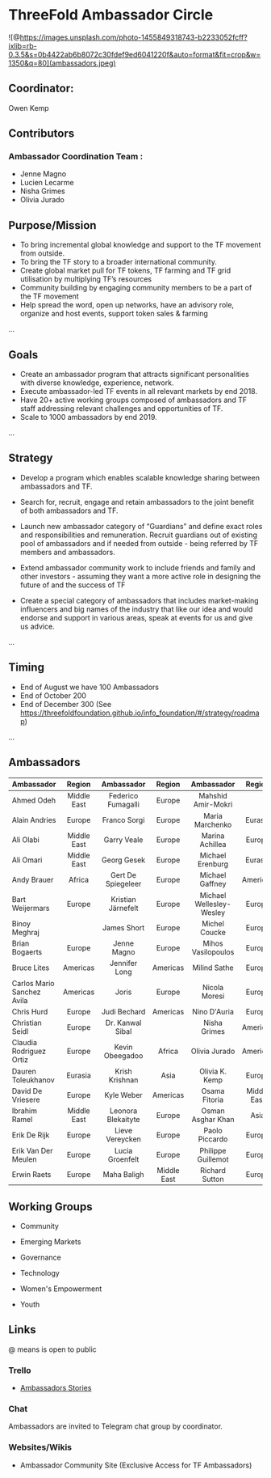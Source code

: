 # ThreeFold Ambassador Circle

![@https://images.unsplash.com/photo-1455849318743-b2233052fcff?ixlib=rb-0.3.5&s=0b4422ab6b8072c30fdef9ed6041220f&auto=format&fit=crop&w=1350&q=80](ambassadors.jpeg)


## Coordinator: 
   Owen Kemp
   
 ## Contributors

  ### Ambassador Coordination Team : 
  - Jenne Magno
  - Lucien Lecarme
  - Nisha Grimes
  - Olivia Jurado
   

## Purpose/Mission

- To bring incremental global knowledge and support to the TF movement from outside.  
- To bring the TF story to a broader international community. 
- Create global market pull for TF tokens, TF farming and TF grid utilisation by multiplying TF’s resources 
- Community building by engaging community members to be a part of the TF movement
- Help spread the word, open up networks, have an advisory role, organize and host events, support token sales &     farming

...

## Goals 

- Create an ambassador program that attracts significant personalities with diverse knowledge, experience, network.  
- Execute ambassador-led TF events in all relevant markets by end 2018.
- Have 20+ active working groups composed of ambassadors and TF staff addressing relevant challenges and opportunities of TF.
- Scale to 1000 ambassadors by end 2019.

...

## Strategy

- Develop a program which enables scalable knowledge sharing between ambassadors and TF.  

- Search for, recruit, engage and retain ambassadors to the joint benefit of both ambassadors and TF. 

- Launch new ambassador category of “Guardians” and define exact roles and responsibilities and remuneration. Recruit guardians out of  existing pool of ambassadors and if needed from outside - being referred by TF members and ambassadors.

- Extend ambassador community work to include friends and family and other investors - assuming they want a more active role in designing the future of and the success of TF

- Create a special category of ambassadors that includes market-making influencers and big names of the industry that like our idea and would endorse and support in various areas, speak at events for us and give us advice.

...

## Timing

- End of August we have 100 Ambassadors
- End of October 200
- End of December 300
(See https://threefoldfoundation.github.io/info_foundation/#/strategy/roadmap)

...

## Ambassadors

| Ambassador    | Region        | Ambassador | Region     | Ambassador    | Region        | Ambassador | Region     |
| ------------- |:-------------: | :-----:     |:----:       |:----:          |:----:          |:----:       |:----:       |
| Ahmed Odeh    | Middle East   | Federico Fumagalli|  Europe|Mahshid Amir-Mokri|         | Rob Tol    |Europe      |
| Alain Andries |Europe         |Franco Sorgi|   Europe   |Maria Marchenko|    Eurasia    | Roel Castelein|Europe   |     
| Ali Olabi     | Middle East   |Garry Veale |     Europe       |Marina Achillea|   Europe   | Tony Henderson|  Europe     |   
| Ali Omari     | Middle East   |Georg Gesek |   Europe          |Michael Erenburg|  Eurasia| Ugur Uker   | Eurasia       |
| Andy Brauer   |   Africa  |Gert De Spiegeleer| Europe|Michael Gaffney | Americas    | Wolfgang Wittmer|Europe |
| Bart Weijermars| Europe       |Kristian Järnefelt| Europe|Michael Wellesley-Wesley| Europe|Xander Van Der Heijden|  Europe |
| Binoy Meghraj |               |James Short |Europe     |Michel Coucke| Europe   |    Simin Gerards   |   Eurasia |
| Brian Bogaerts| Europe        |Jenne Magno |Europe|Mihos Vasilopoulos  | Europe  |   Erik Reitsma  |  Europe  |
| Bruce Lites   | Americas      |Jennifer Long|Americas  |Milind Sathe |   Europe    |  Can Oruc     |  Eurasia  |
| Carlos Mario Sanchez Avila| Americas | Joris|Europe    |Nicola Moresi| Europe      |  Wieger Atsma |Europe    |
| Chris Hurd    | Europe       |Judi Bechard | Americas  |Nino D'Auria | Europe      |  Phil Horn  | Europe   |
| Christian Seidl| Europe       |Dr. Kanwal Sibal|       |Nisha Grimes | Americas      |         |    |
| Claudia Rodriguez Ortiz| Europe|Kevin Obeegadoo|  Africa     |Olivia Jurado |Americas |         |    |
| Dauren Toleukhanov| Eurasia     |Krish Krishnan|   Asia      |Olivia K. Kemp | Europe      |          |    |
| David De Vriesere|  Europe          |  Kyle Weber  | Americas|Osama Fitoria  | Middle East|          |    |
| Ibrahim Ramel| Middle East| Leonora Blekaityte| Europe|Osman Asghar Khan |  Asia     |          |    |
| Erik De Rijk  | Europe        | Lieve Vereycken| Europe   |Paolo Piccardo  |  Europe     |          |    |
| Erik Van Der Meulen |Europe   | Lucia Groenfelt|  Europe  |Philippe Guillemot  | Europe     |         |    |
| Erwin Raets  | Europe         | Maha Baligh   | Middle East   |Richard Sutton  | Europe      |          |    |

 ## Working Groups

  -  Community
  
  -  Emerging Markets
  
  -  Governance
  
  -  Technology 
  
  - Women's Empowerment
  
  -  Youth

## Links

@ means is open to public

### Trello

- [Ambassadors Stories](https://trello.com/b/90oSlzPu/tfstoriesambassadors)

### Chat

Ambassadors are invited to Telegram chat group by coordinator.
   
### Websites/Wikis

- Ambassador Community Site (Exclusive Access for TF Ambassadors)
